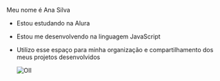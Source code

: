 Meu nome é Ana Silva
- Estou estudando na Alura
- Estou me desenvolvendo na linguagem JavaScript
- Utilizo esse espaço para minha organização e
compartilhamento dos meus projetos desenvolvidos

   ![OII](https://media.tenor.com/DueiXPEZC6sAAAAj/hi-twitch.gif)
